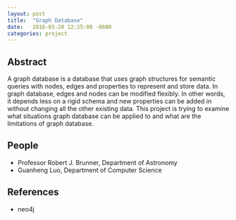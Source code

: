 ```yaml
---
layout: post
title:  "Graph Database"
date:   2016-03-28 12:25:00 -0600
categories: project
---
```


## Abstract

A graph database is a database that uses graph structures for semantic queries with nodes, edges and properties to represent and store data. In graph database, edges and nodes can be modified flexibly. In other words, it depends less on a rigid schema and new properties can be added in without changing all the other existing data. This project is trying to examine what situations graph database can be applied to and what are the limitations of graph database. 

## People

* Professor Robert J. Brunner, Department of Astronomy 
* Guanheng Luo, Department of Computer Science

## References

* neo4j
